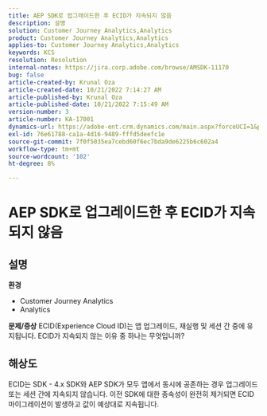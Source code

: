 ```yaml
---
title: AEP SDK로 업그레이드한 후 ECID가 지속되지 않음
description: 설명
solution: Customer Journey Analytics,Analytics
product: Customer Journey Analytics,Analytics
applies-to: Customer Journey Analytics,Analytics
keywords: KCS
resolution: Resolution
internal-notes: https://jira.corp.adobe.com/browse/AMSDK-11170
bug: false
article-created-by: Krunal Oza
article-created-date: 10/21/2022 7:14:27 AM
article-published-by: Krunal Oza
article-published-date: 10/21/2022 7:15:49 AM
version-number: 3
article-number: KA-17001
dynamics-url: https://adobe-ent.crm.dynamics.com/main.aspx?forceUCI=1&pagetype=entityrecord&etn=knowledgearticle&id=f94d81f9-0f51-ed11-bba2-002248086a27
exl-id: 76e61788-ca1a-4d16-9489-fffd5deefc1e
source-git-commit: 7f0f5035ea7cebd60f6ec7bda9de6225b6c602a4
workflow-type: tm+mt
source-wordcount: '102'
ht-degree: 8%

---
```


# AEP SDK로 업그레이드한 후 ECID가 지속되지 않음

## 설명

<b>환경</b>
- Customer Journey Analytics
- Analytics



<b>문제/증상</b>
ECID(Experience Cloud ID)는 앱 업그레이드, 재실행 및 세션 간 중에 유지됩니다. ECID가 지속되지 않는 이유 중 하나는 무엇입니까?


## 해상도


ECID는 SDK - 4.x SDK와 AEP SDK가 모두 앱에서 동시에 공존하는 경우 업그레이드 또는 세션 간에 지속되지 않습니다. 이전 SDK에 대한 종속성이 완전히 제거되면 ECID 마이그레이션이 발생하고 값이 예상대로 지속됩니다.
